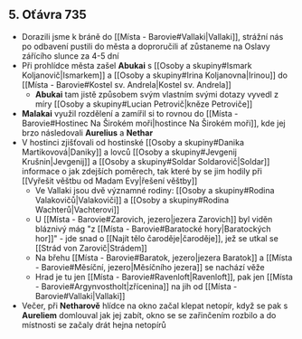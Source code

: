 ## 5. Oťávra 735 
- Dorazili jsme k bráně do [[Místa - Barovie#Vallaki|Vallaki]], strážní nás po odbavení pustili do města a doproručili ať zůstaneme na Oslavy zářícího slunce za 4-5 dní
- Při prohlídce města zašel **Abukai** s [[Osoby a skupiny#Ismark Koljanovič|Ismarkem]] a [[Osoby a skupiny#Irina Koljanovna|Irinou]] do [[Místa - Barovie#Kostel sv. Andrela|Kostel sv. Andrela]]
	- **Abukai** tam jistě způsobem svým vlastním svými dotazy vyvedl z míry [[Osoby a skupiny#Lucian Petrovič|kněze Petroviče]]
- **Malakai** využil rozdělení a zamířil si to rovnou do [[Místa - Barovie#Hostinec Na Širokém moři|hostince Na Širokém moři]], kde jej brzo následovali **Aurelius** a **Nethar**
- V hostinci zjišťovali od hostinské [[Osoby a skupiny#Danika Martikovová|Daniky]] a lovců [[Osoby a skupiny#Jevgenij Krušnin|Jevgenij]] a [[Osoby a skupiny#Soldar Soldarovič|Soldar]] informace o jak zdejších poměrech, tak které by se jim hodily při [[Vyřešit věštbu od Madam Evy|řešení věštby]]
	- Ve Vallaki jsou dvě významné rodiny: [[Osoby a skupiny#Rodina Valakovičů|Valakoviči]] a [[Osoby a skupiny#Rodina Wachterů|Vachterovi]]
	- U [[Místa - Barovie#Zarovich, jezero|jezera Zarovich]] byl viděn bláznivý mág "z [[Místa - Barovie#Baratocké hory|Baratockých hor]]" - jde snad o [[Najít tělo čaroděje|čaroděje]], jež se utkal se [[Strád von Zarovič|Strádem]]
	- Na břehu [[Místa - Barovie#Baratok, jezero|jezera Baratok]] a [[Místa - Barovie#Měsíční, jezero|Měsíčního jezera]] se nachází věže
	- Hrad je tu jen [[Místa - Barovie#Ravenloft|Ravenloft]], pak jen [[Místa - Barovie#Argynvostholt|zřícenina]] na jih od [[Místa - Barovie#Vallaki|Vallaki]]
- Večer, při **Netharově** hlídce na okno začal klepat netopír, když se pak s **Aureliem** domlouval jak jej zabít, okno se se zařinčením rozbilo a do místnosti se začaly drát hejna netopírů